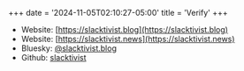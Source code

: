 +++
date = '2024-11-05T02:10:27-05:00'
title = 'Verify'
+++

- Website: [https://slacktivist.blog](https://slacktivist.blog)
- Website: [https://slacktivist.news](https://slacktivist.news)
- Bluesky: [@slacktivist.blog](https://bsky.app/profile/slacktivist.blog)
- Github: [slacktivist](https://github.com/aslacktivist)
